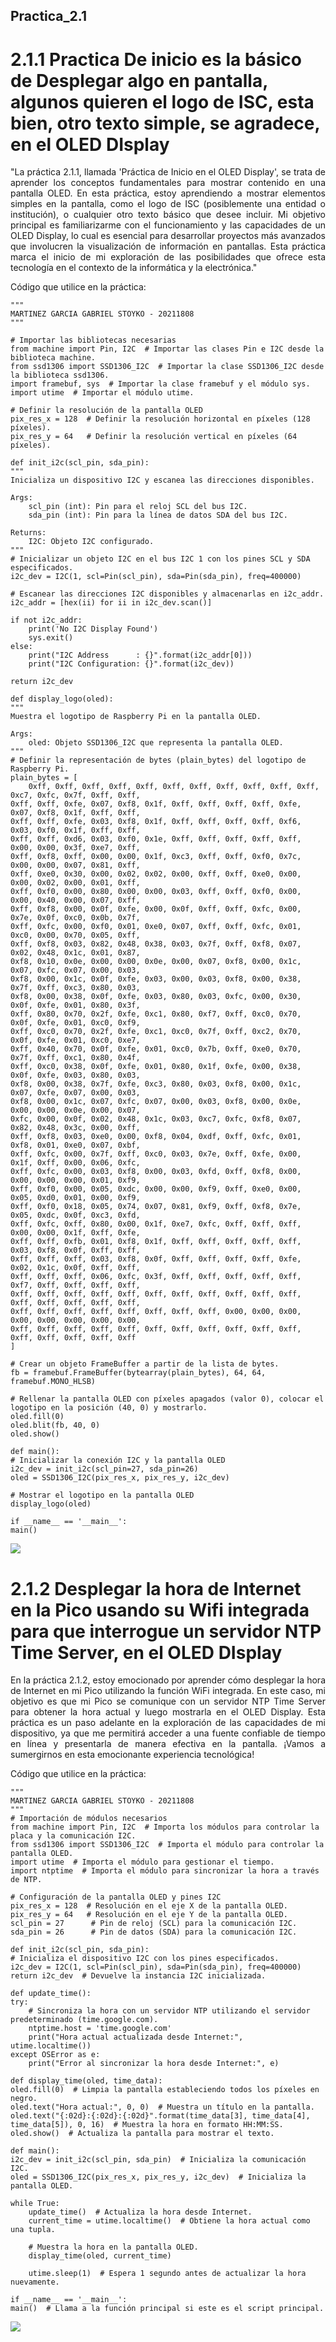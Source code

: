 ## Practica_2.1
# 2.1.1 Practica De inicio es la básico de Desplegar algo en pantalla, algunos quieren el logo de ISC, esta bien, otro texto simple, se agradece,  en el OLED DIsplay
<div style="text-align: justify;">
"La práctica 2.1.1, llamada 'Práctica de Inicio en el OLED Display', se trata de aprender los conceptos fundamentales para mostrar contenido en una pantalla OLED. En esta práctica, estoy aprendiendo a mostrar elementos simples en la pantalla, como el logo de ISC (posiblemente una entidad o institución), o cualquier otro texto básico que desee incluir. Mi objetivo principal es familiarizarme con el funcionamiento y las capacidades de un OLED Display, lo cual es esencial para desarrollar proyectos más avanzados que involucren la visualización de información en pantallas. Esta práctica marca el inicio de mi exploración de las posibilidades que ofrece esta tecnología en el contexto de la informática y la electrónica."
</div>

Código que utilice en la práctica: 

	"""
	MARTINEZ GARCIA GABRIEL STOYKO - 20211808
	"""

	# Importar las bibliotecas necesarias
	from machine import Pin, I2C  # Importar las clases Pin e I2C desde la biblioteca machine.
	from ssd1306 import SSD1306_I2C  # Importar la clase SSD1306_I2C desde la biblioteca ssd1306.
	import framebuf, sys  # Importar la clase framebuf y el módulo sys.
	import utime  # Importar el módulo utime.

	# Definir la resolución de la pantalla OLED
	pix_res_x = 128  # Definir la resolución horizontal en píxeles (128 píxeles).
	pix_res_y = 64   # Definir la resolución vertical en píxeles (64 píxeles).

	def init_i2c(scl_pin, sda_pin):
    """
    Inicializa un dispositivo I2C y escanea las direcciones disponibles.

    Args:
        scl_pin (int): Pin para el reloj SCL del bus I2C.
        sda_pin (int): Pin para la línea de datos SDA del bus I2C.

    Returns:
        I2C: Objeto I2C configurado.
    """
    # Inicializar un objeto I2C en el bus I2C 1 con los pines SCL y SDA especificados.
    i2c_dev = I2C(1, scl=Pin(scl_pin), sda=Pin(sda_pin), freq=400000)
    
    # Escanear las direcciones I2C disponibles y almacenarlas en i2c_addr.
    i2c_addr = [hex(ii) for ii in i2c_dev.scan()]
    
    if not i2c_addr:
        print('No I2C Display Found')
        sys.exit()
    else:
        print("I2C Address      : {}".format(i2c_addr[0]))
        print("I2C Configuration: {}".format(i2c_dev))
    
    return i2c_dev

	def display_logo(oled):
    """
    Muestra el logotipo de Raspberry Pi en la pantalla OLED.

    Args:
        oled: Objeto SSD1306_I2C que representa la pantalla OLED.
    """
    # Definir la representación de bytes (plain_bytes) del logotipo de Raspberry Pi.
    plain_bytes = [
        0xff, 0xff, 0xff, 0xff, 0xff, 0xff, 0xff, 0xff, 0xff, 0xff, 0xff, 0xc7, 0xfc, 0x7f, 0xff, 0xff, 
	0xff, 0xff, 0xfe, 0x07, 0xf8, 0x1f, 0xff, 0xff, 0xff, 0xff, 0xfe, 0x07, 0xf8, 0x1f, 0xff, 0xff, 
	0xff, 0xff, 0xfe, 0x03, 0xf8, 0x1f, 0xff, 0xff, 0xff, 0xff, 0xf6, 0x03, 0xf0, 0x1f, 0xff, 0xff, 
	0xff, 0xff, 0xd6, 0x03, 0xf0, 0x1e, 0xff, 0xff, 0xff, 0xff, 0xff, 0x00, 0x00, 0x3f, 0xe7, 0xff, 
	0xff, 0xf8, 0xff, 0x00, 0x00, 0x1f, 0xc3, 0xff, 0xff, 0xf0, 0x7c, 0x00, 0x00, 0x07, 0x81, 0xff, 
	0xff, 0xe0, 0x30, 0x00, 0x02, 0x02, 0x00, 0xff, 0xff, 0xe0, 0x00, 0x00, 0x02, 0x00, 0x01, 0xff, 
	0xff, 0xf0, 0x00, 0x80, 0x00, 0x00, 0x03, 0xff, 0xff, 0xf0, 0x00, 0x00, 0x40, 0x00, 0x07, 0xff, 
	0xff, 0xf8, 0x00, 0x0f, 0xfe, 0x00, 0x0f, 0xff, 0xff, 0xfc, 0x00, 0x7e, 0x0f, 0xc0, 0x0b, 0x7f, 
	0xff, 0xfc, 0x00, 0xf0, 0x01, 0xe0, 0x07, 0xff, 0xff, 0xfc, 0x01, 0xc0, 0x00, 0x70, 0x05, 0xff, 
	0xff, 0xf8, 0x03, 0x82, 0x48, 0x38, 0x03, 0x7f, 0xff, 0xf8, 0x07, 0x02, 0x48, 0x1c, 0x01, 0x87, 
	0xf8, 0x10, 0x0e, 0x00, 0x00, 0x0e, 0x00, 0x07, 0xf8, 0x00, 0x1c, 0x07, 0xfc, 0x07, 0x00, 0x03, 
	0xf8, 0x00, 0x1c, 0x0f, 0xfe, 0x03, 0x00, 0x03, 0xf8, 0x00, 0x38, 0x7f, 0xff, 0xc3, 0x80, 0x03, 
	0xf8, 0x00, 0x38, 0x0f, 0xfe, 0x03, 0x80, 0x03, 0xfc, 0x00, 0x30, 0x0f, 0xfe, 0x01, 0x80, 0x3f, 
	0xff, 0x80, 0x70, 0x2f, 0xfe, 0xc1, 0x80, 0xf7, 0xff, 0xc0, 0x70, 0x0f, 0xfe, 0x01, 0xc0, 0xf9, 
	0xff, 0xc0, 0x70, 0x2f, 0xfe, 0xc1, 0xc0, 0x7f, 0xff, 0xc2, 0x70, 0x0f, 0xfe, 0x01, 0xc0, 0xe7, 
	0xff, 0x40, 0x70, 0x0f, 0xfe, 0x01, 0xc0, 0x7b, 0xff, 0xe0, 0x70, 0x7f, 0xff, 0xc1, 0x80, 0x4f, 
	0xff, 0xc0, 0x38, 0x0f, 0xfe, 0x01, 0x80, 0x1f, 0xfe, 0x00, 0x38, 0x0f, 0xfe, 0x03, 0x80, 0x03, 
	0xf8, 0x00, 0x38, 0x7f, 0xfe, 0xc3, 0x80, 0x03, 0xf8, 0x00, 0x1c, 0x07, 0xfe, 0x07, 0x00, 0x03, 
	0xf8, 0x00, 0x1c, 0x07, 0xfc, 0x07, 0x00, 0x03, 0xf8, 0x00, 0x0e, 0x00, 0x00, 0x0e, 0x00, 0x07, 
	0xfc, 0x00, 0x0f, 0x02, 0x48, 0x1c, 0x03, 0xc7, 0xfc, 0xf8, 0x07, 0x82, 0x48, 0x3c, 0x00, 0xff, 
	0xff, 0xf8, 0x03, 0xe0, 0x00, 0xf8, 0x04, 0xdf, 0xff, 0xfc, 0x01, 0xf8, 0x01, 0xe0, 0x07, 0xbf, 
	0xff, 0xfc, 0x00, 0x7f, 0xff, 0xc0, 0x03, 0x7e, 0xff, 0xfe, 0x00, 0x1f, 0xff, 0x00, 0x06, 0xfc, 
	0xff, 0xfc, 0x00, 0x03, 0xf8, 0x00, 0x03, 0xfd, 0xff, 0xf8, 0x00, 0x00, 0x00, 0x00, 0x01, 0xf9, 
	0xff, 0xf0, 0x00, 0x05, 0xdc, 0x00, 0x00, 0xf9, 0xff, 0xe0, 0x00, 0x05, 0xd0, 0x01, 0x00, 0xf9, 
	0xff, 0xf0, 0x18, 0x05, 0x74, 0x07, 0x81, 0xf9, 0xff, 0xf8, 0x7e, 0x05, 0xdc, 0x0f, 0xc3, 0xfd, 
	0xff, 0xfc, 0xff, 0x80, 0x00, 0x1f, 0xe7, 0xfc, 0xff, 0xff, 0xff, 0x00, 0x00, 0x1f, 0xff, 0xfe, 
	0xff, 0xff, 0xfb, 0x01, 0xf8, 0x1f, 0xff, 0xff, 0xff, 0xff, 0xff, 0x03, 0xf8, 0x0f, 0xff, 0xff, 
	0xff, 0xff, 0xff, 0x03, 0xf8, 0x0f, 0xff, 0xff, 0xff, 0xff, 0xfe, 0x02, 0x1c, 0x0f, 0xff, 0xff, 
	0xff, 0xff, 0xff, 0x06, 0xfc, 0x3f, 0xff, 0xff, 0xff, 0xff, 0xff, 0xf7, 0xff, 0xff, 0xff, 0xff, 
	0xff, 0xff, 0xff, 0xff, 0xff, 0xff, 0xff, 0xff, 0xff, 0xff, 0xff, 0xff, 0xff, 0xff, 0xff, 0xff, 
	0xff, 0xff, 0xff, 0xff, 0xff, 0xff, 0xff, 0xff, 0x00, 0x00, 0x00, 0x00, 0x00, 0x00, 0x00, 0x00, 
	0xff, 0xff, 0xff, 0xff, 0xff, 0xff, 0xff, 0xff, 0xff, 0xff, 0xff, 0xff, 0xff, 0xff, 0xff, 0xff
    ]
    
    # Crear un objeto FrameBuffer a partir de la lista de bytes.
    fb = framebuf.FrameBuffer(bytearray(plain_bytes), 64, 64, framebuf.MONO_HLSB)
    
    # Rellenar la pantalla OLED con píxeles apagados (valor 0), colocar el logotipo en la posición (40, 0) y mostrarlo.
    oled.fill(0)
    oled.blit(fb, 40, 0)
    oled.show()

	def main():
    # Inicializar la conexión I2C y la pantalla OLED
    i2c_dev = init_i2c(scl_pin=27, sda_pin=26)
    oled = SSD1306_I2C(pix_res_x, pix_res_y, i2c_dev)
    
    # Mostrar el logotipo en la pantalla OLED
    display_logo(oled)

	if __name__ == '__main__':
    main()



![](imagenes/1.jpg)

# 2.1.2  Desplegar la hora de Internet en la Pico usando su Wifi integrada para que interrogue un servidor NTP Time Server, en el OLED DIsplay
<div style="text-align: justify;">
  En la práctica 2.1.2, estoy emocionado por aprender cómo desplegar la hora de Internet en mi Pico utilizando la función WiFi integrada. En este caso, mi objetivo es que mi Pico se comunique con un servidor NTP Time Server para obtener la hora actual y luego mostrarla en el OLED Display. Esta práctica es un paso adelante en la exploración de las capacidades de mi dispositivo, ya que me permitirá acceder a una fuente confiable de tiempo en línea y presentarla de manera efectiva en la pantalla. ¡Vamos a sumergirnos en esta emocionante experiencia tecnológica!
</div>

Código que utilice en la práctica: 


	"""
	MARTINEZ GARCIA GABRIEL STOYKO - 20211808
	"""
	# Importación de módulos necesarios
	from machine import Pin, I2C  # Importa los módulos para controlar la placa y la comunicación I2C.
	from ssd1306 import SSD1306_I2C  # Importa el módulo para controlar la pantalla OLED.
	import utime  # Importa el módulo para gestionar el tiempo.
	import ntptime  # Importa el módulo para sincronizar la hora a través de NTP.

	# Configuración de la pantalla OLED y pines I2C
	pix_res_x = 128  # Resolución en el eje X de la pantalla OLED.
	pix_res_y = 64   # Resolución en el eje Y de la pantalla OLED.
	scl_pin = 27      # Pin de reloj (SCL) para la comunicación I2C.
	sda_pin = 26      # Pin de datos (SDA) para la comunicación I2C.

	def init_i2c(scl_pin, sda_pin):
    # Inicializa el dispositivo I2C con los pines especificados.
    i2c_dev = I2C(1, scl=Pin(scl_pin), sda=Pin(sda_pin), freq=400000)
    return i2c_dev  # Devuelve la instancia I2C inicializada.

	def update_time():
    try:
        # Sincroniza la hora con un servidor NTP utilizando el servidor predeterminado (time.google.com).
        ntptime.host = 'time.google.com'
        print("Hora actual actualizada desde Internet:", utime.localtime())
    except OSError as e:
        print("Error al sincronizar la hora desde Internet:", e)

	def display_time(oled, time_data):
    oled.fill(0)  # Limpia la pantalla estableciendo todos los píxeles en negro.
    oled.text("Hora actual:", 0, 0)  # Muestra un título en la pantalla.
    oled.text("{:02d}:{:02d}:{:02d}".format(time_data[3], time_data[4], time_data[5]), 0, 16)  # Muestra la hora en formato HH:MM:SS.
    oled.show()  # Actualiza la pantalla para mostrar el texto.

	def main():
    i2c_dev = init_i2c(scl_pin, sda_pin)  # Inicializa la comunicación I2C.
    oled = SSD1306_I2C(pix_res_x, pix_res_y, i2c_dev)  # Inicializa la pantalla OLED.
    
    while True:
        update_time()  # Actualiza la hora desde Internet.
        current_time = utime.localtime()  # Obtiene la hora actual como una tupla.
        
        # Muestra la hora en la pantalla OLED.
        display_time(oled, current_time)
        
        utime.sleep(1)  # Espera 1 segundo antes de actualizar la hora nuevamente.

	if __name__ == '__main__':
    main()  # Llama a la función principal si este es el script principal.

 
![](imagenes/hora.jpg)
